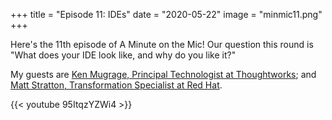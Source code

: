 +++
title = "Episode 11: IDEs"
date = "2020-05-22"
image = "minmic11.png"
+++

Here's the 11th episode of A Minute on the Mic! Our question this round is "What does your IDE look like, and why do you like it?"

My guests are
[Ken Mugrage, Principal Technologist at Thoughtworks](https://twitter.com/kmugrage); and
[Matt Stratton, Transformation Specialist at Red Hat](https://twitter.com/mattstratton).


{{< youtube 95ItqzYZWi4 >}}

